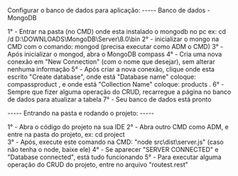Configurar o banco de dados para aplicação: -----
Banco de dados - MongoDB

1° - Entrar na pasta (no CMD) onde esta instalado o mongodb no pc ex: cd /d D:\DOWNLOADS\MongoDB\Server\8.0\bin
2° - inicializar o mongo na CMD com o comando: mongod (precisa executar como ADM o CMD)
3° - Após inicializar o mongod, abra o MongoDB compass
4° - Cria uma nova conexão em "New Connection" (com o nome que desejar), sem alterar nenhuma informação
5° - Após criar a nova conexão, clique onde esta escrito "Create database",
onde está "Database name" coloque: compassproduct ,
e onde está "Collection Name" coloque: products .
6° - Sempre que fizer alguma operação do CRUD, recarregue a página no banco de dados para atualizar a tabela
7° - Seu banco de dados está pronto

----- Entrando na pasta e rodando o projeto: -----

1° - Abra o código do projeto na sua IDE
2° - Abra outro CMD como ADM, e entre na pasta do projeto, ex: cd project\
3° - Após, execute este comando na CMD: "node src\dist\server.js" (caso não tenha o node, baixe ele)
4° - Se aparecer "SERVER CONNECTED" e "Database connected", está tudo funcionando
5° - Para executar alguma operação do CRUD do projeto, entre no arquivo "routest.rest"
